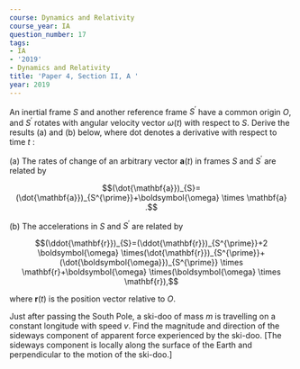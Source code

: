 ```yaml
---
course: Dynamics and Relativity
course_year: IA
question_number: 17
tags:
- IA
- '2019'
- Dynamics and Relativity
title: 'Paper 4, Section II, A '
year: 2019
---
```




An inertial frame $S$ and another reference frame $S^{\prime}$ have a common origin $O$, and $S^{\prime}$ rotates with angular velocity vector $\omega(t)$ with respect to $S$. Derive the results (a) and (b) below, where dot denotes a derivative with respect to time $t$ :

(a) The rates of change of an arbitrary vector $\mathbf{a}(t)$ in frames $S$ and $S^{\prime}$ are related by

$$(\dot{\mathbf{a}})_{S}=(\dot{\mathbf{a}})_{S^{\prime}}+\boldsymbol{\omega} \times \mathbf{a} .$$

(b) The accelerations in $S$ and $S^{\prime}$ are related by

$$(\ddot{\mathbf{r}})_{S}=(\ddot{\mathbf{r}})_{S^{\prime}}+2 \boldsymbol{\omega} \times(\dot{\mathbf{r}})_{S^{\prime}}+(\dot{\boldsymbol{\omega}})_{S^{\prime}} \times \mathbf{r}+\boldsymbol{\omega} \times(\boldsymbol{\omega} \times \mathbf{r}),$$

where $\mathbf{r}(t)$ is the position vector relative to $O$.

Just after passing the South Pole, a ski-doo of mass $m$ is travelling on a constant longitude with speed $v$. Find the magnitude and direction of the sideways component of apparent force experienced by the ski-doo. [The sideways component is locally along the surface of the Earth and perpendicular to the motion of the ski-doo.]